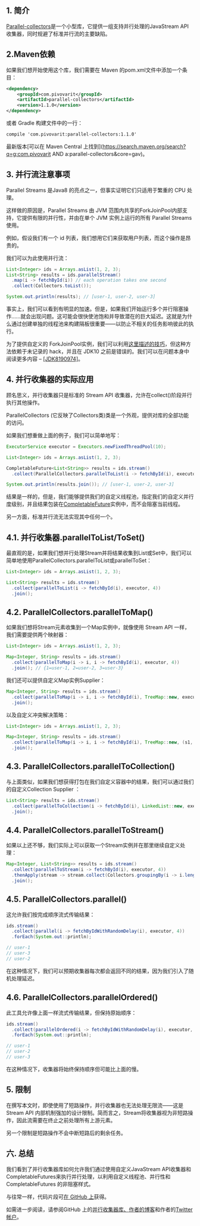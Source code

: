 ## 1. 简介

[Parallel-collectors](https://github.com/pivovarit/parallel-collectors)是一个小型库，它提供一组支持并行处理的JavaStream API 收集器，同时规避了标准并行流的主要缺陷。

## 2.Maven依赖

如果我们想开始使用这个库，我们需要在 Maven 的pom.xml文件中添加一个条目：

```xml
<dependency>
    <groupId>com.pivovarit</groupId>
    <artifactId>parallel-collectors</artifactId>
    <version>1.1.0</version>
</dependency>
```

或者 Gradle 构建文件中的一行：

```xml
compile 'com.pivovarit:parallel-collectors:1.1.0'
```

最新版本[可以在 Maven Central 上找到](https://search.maven.org/search?q=g:com.pivovarit AND a:parallel-collectors&core=gav)。

## 3. 并行流注意事项

Parallel Streams 是Java8 的亮点之一，但事实证明它们只适用于繁重的 CPU 处理。

这样做的原因是，Parallel Streams 由 JVM 范围内共享的ForkJoinPool内部支持，它提供有限的并行性，并由在单个 JVM 实例上运行的所有 Parallel Streams 使用。

例如，假设我们有一个 id 列表，我们想用它们来获取用户列表，而这个操作是昂贵的。

我们可以为此使用并行流：

```java
List<Integer> ids = Arrays.asList(1, 2, 3); 
List<String> results = ids.parallelStream() 
  .map(i -> fetchById(i)) // each operation takes one second
  .collect(Collectors.toList()); 

System.out.println(results); // [user-1, user-2, user-3]
```

事实上，我们可以看到有明显的加速。但是，如果我们开始运行多个并行阻塞操作……就会出现问题。这可能会很快使池饱和并导致潜在的巨大延迟。这就是为什么通过创建单独的线程池来构建隔板很重要——以防止不相关的任务影响彼此的执行。

为了提供自定义的 ForkJoinPool实例，我们可以利用[这里描述的技巧](https://www.baeldung.com/java-8-parallel-streams-custom-threadpool)，但这种方法依赖于未记录的 hack，并且在 JDK10 之前是错误的。我们可以在问题本身中阅读更多内容 – [[JDK8190974]](https://bugs.openjdk.java.net/browse/JDK-8190974)。

## 4. 并行收集器的实际应用

顾名思义，并行收集器只是标准的 Stream API 收集器，允许在collect()阶段并行执行其他操作。

ParallelCollectors (它反映了Collectors类)类是一个外观，提供对库的全部功能的访问。

如果我们想重做上面的例子，我们可以简单地写：

```java
ExecutorService executor = Executors.newFixedThreadPool(10);

List<Integer> ids = Arrays.asList(1, 2, 3);

CompletableFuture<List<String>> results = ids.stream()
  .collect(ParallelCollectors.parallelToList(i -> fetchById(i), executor, 4));

System.out.println(results.join()); // [user-1, user-2, user-3]
```

结果是一样的，但是，我们能够提供我们的自定义线程池，指定我们的自定义并行度级别，并且结果包装在[CompletableFuture](https://www.baeldung.com/java-completablefuture)实例中，而不会阻塞当前线程。 

另一方面，标准并行流无法实现其中任何一个。

## 4.1. 并行收集器.parallelToList/ToSet()

最直观的是，如果我们想并行处理Stream并将结果收集到List或Set中，我们可以简单地使用ParallelCollectors.parallelToList或parallelToSet：

```java
List<Integer> ids = Arrays.asList(1, 2, 3);

List<String> results = ids.stream()
  .collect(parallelToList(i -> fetchById(i), executor, 4))
  .join();
```

## 4.2. ParallelCollectors.parallelToMap()

如果我们想将Stream元素收集到一个Map实例中，就像使用 Stream API 一样，我们需要提供两个映射器：

```java
List<Integer> ids = Arrays.asList(1, 2, 3);

Map<Integer, String> results = ids.stream()
  .collect(parallelToMap(i -> i, i -> fetchById(i), executor, 4))
  .join(); // {1=user-1, 2=user-2, 3=user-3}
```

我们还可以提供自定义Map实例Supplier：

```java
Map<Integer, String> results = ids.stream()
  .collect(parallelToMap(i -> i, i -> fetchById(i), TreeMap::new, executor, 4))
  .join();

```

以及自定义冲突解决策略：

```java
List<Integer> ids = Arrays.asList(1, 2, 3);

Map<Integer, String> results = ids.stream()
  .collect(parallelToMap(i -> i, i -> fetchById(i), TreeMap::new, (s1, s2) -> s1, executor, 4))
  .join();
```

## 4.3. ParallelCollectors.parallelToCollection()

与上面类似，如果我们想获得打包在我们自定义容器中的结果，我们可以通过我们的自定义Collection Supplier ：

```java
List<String> results = ids.stream()
  .collect(parallelToCollection(i -> fetchById(i), LinkedList::new, executor, 4))
  .join();
```

## 4.4. ParallelCollectors.parallelToStream()

如果以上还不够，我们实际上可以获取一个Stream实例并在那里继续自定义处理：

```java
Map<Integer, List<String>> results = ids.stream()
  .collect(parallelToStream(i -> fetchById(i), executor, 4))
  .thenApply(stream -> stream.collect(Collectors.groupingBy(i -> i.length())))
  .join();
```

## 4.5. ParallelCollectors.parallel()

这允许我们按完成顺序流式传输结果：

```java
ids.stream()
  .collect(parallel(i -> fetchByIdWithRandomDelay(i), executor, 4))
  .forEach(System.out::println);

// user-1
// user-3
// user-2

```

在这种情况下，我们可以预期收集器每次都会返回不同的结果，因为我们引入了随机处理延迟。

## 4.6. ParallelCollectors.parallelOrdered()

此工具允许像上面一样流式传输结果，但保持原始顺序：

```java
ids.stream()
  .collect(parallelOrdered(i -> fetchByIdWithRandomDelay(i), executor, 4))
  .forEach(System.out::println);

// user-1
// user-2 
// user-3 

```

在这种情况下，收集器将始终保持顺序但可能比上面的慢。

## 5. 限制

在撰写本文时，即使使用了短路操作，并行收集器也无法处理无限流——这是 Stream API 内部机制强加的设计限制。简而言之，Stream将收集器视为非短路操作，因此流需要在终止之前处理所有上游元素。

另一个限制是短路操作不会中断短路后的剩余任务。

## 六. 总结

我们看到了并行收集器库如何允许我们通过使用自定义JavaStream API收集器和CompletableFutures来执行并行处理，以利用自定义线程池、并行性和 CompletableFutures 的非阻塞样式。

与往常一样，代码片段可[在 GitHub 上](https://github.com/eugenp/tutorials/tree/master/libraries-2)获得。

如需进一步阅读，请参阅GitHub 上的[并行收集器库、](https://github.com/pivovarit/parallel-collectors)[作者的博客](http://4comprehension.com/)和作者的[Twitter 帐户](https://twitter.com/pivovarit)。